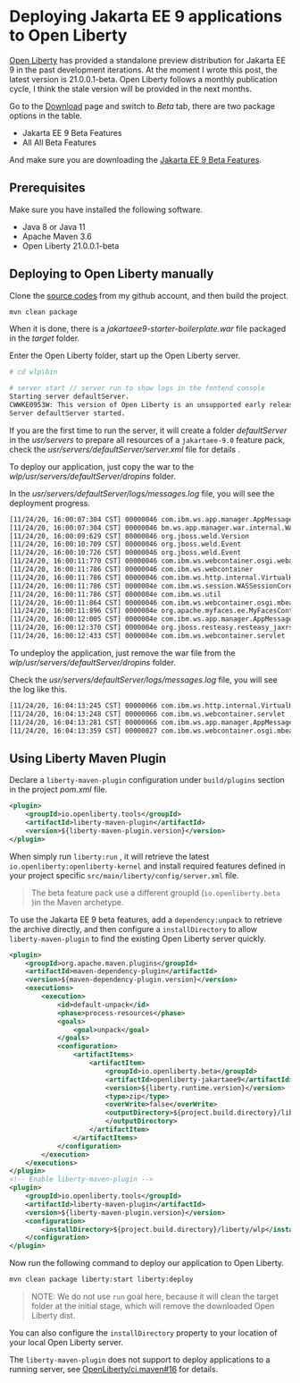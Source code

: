 # Deploying Jakarta EE 9 applications to Open Liberty

[Open Liberty](https://openliberty.io) has provided  a standalone preview distribution for Jakarta EE 9 in the past development iterations.  At the moment I wrote this post, the latest version is 21.0.0.1-beta. Open Liberty follows a monthly publication cycle, I think the stale version will be provided in the next months.

Go to the [Download](https://openliberty.io/downloads) page and switch to *Beta* tab,  there are two package options in the table.  
*  Jakarta EE 9 Beta Features
*  All All Beta Features

And make sure you are downloading the [Jakarta EE 9 Beta Features](https://openliberty.io/downloads/#runtime_betas).

## Prerequisites 

Make sure you have installed the following software.
* Java 8 or Java 11 
* Apache Maven 3.6
* Open Liberty 21.0.0.1-beta

## Deploying to Open Liberty manually

Clone the [source codes](https://github.com/hantsy/jakartaee9-starter-boilerplate) from my github account, and  then build the project.

```bash
mvn clean package
```

When it is done, there is a *jakartaee9-starter-boilerplate.war* file packaged in the *target* folder.

Enter the Open Liberty folder, start up the Open Liberty server.

```bash
# cd wlp\bin

# server start // server run to show logs in the fontend console
Starting server defaultServer.
CWWKE0953W: This version of Open Liberty is an unsupported early release version.
Server defaultServer started.
```

If you are the first time to run the server,  it will create a folder *defaultServer* in the *usr/servers*  to prepare all resources of a `jakartaee-9.0` feature pack, check the *usr/servers/defaultServer/server.xml* file for details .

To deploy our application,  just copy the war to the *wlp/usr/servers/defaultServer/dropins* folder.

In the *usr/servers/defaultServer/logs/messages.log* file, you will see the deployment progress.

```bash
[11/24/20, 16:00:07:304 CST] 00000046 com.ibm.ws.app.manager.AppMessageHelper                      I CWWKZ0018I: Starting application jakartaee9-starter-boilerplate.
[11/24/20, 16:00:07:304 CST] 00000046 bm.ws.app.manager.war.internal.WARDeployedAppInfoFactoryImpl I CWWKZ0133I: The jakartaee9-starter-boilerplate application at the D:\appsvr\wlp\usr\servers\defaultServer\dropins\jakartaee9-starter-boilerplate.war location is being expanded to the D:\appsvr\wlp\usr\servers\defaultServer\apps\expanded\jakartaee9-starter-boilerplate.war directory.
[11/24/20, 16:00:09:629 CST] 00000046 org.jboss.weld.Version                                       I WELD-000900: 4.0.0 (Alpha3)
[11/24/20, 16:00:10:709 CST] 00000046 org.jboss.weld.Event                                         I WELD-000411: Observer method [BackedAnnotatedMethod] org.apache.myfaces.config.annotation.CdiAnnotationProviderExtension.processAnnotatedType(@Observes ProcessAnnotatedType<T>) receives events for all annotated types. Consider restricting events using @WithAnnotations or a generic type with bounds.
[11/24/20, 16:00:10:726 CST] 00000046 org.jboss.weld.Event                                         I WELD-000411: Observer method [BackedAnnotatedMethod] org.apache.myfaces.cdi.JsfArtifactProducerExtension.processAnnotatedType(@Observes ProcessAnnotatedType<T>, BeanManager) receives events for all annotated types. Consider restricting events using @WithAnnotations or a generic type with bounds.
[11/24/20, 16:00:11:770 CST] 00000046 com.ibm.ws.webcontainer.osgi.webapp.WebGroup                 I SRVE0169I: Loading Web Module: jakartaee9-starter-boilerplate.
[11/24/20, 16:00:11:786 CST] 00000046 com.ibm.ws.webcontainer                                      I SRVE0250I: Web Module jakartaee9-starter-boilerplate has been bound to default_host.
[11/24/20, 16:00:11:786 CST] 00000046 com.ibm.ws.http.internal.VirtualHostImpl                     A CWWKT0016I: Web application available (default_host): http://localhost:9080/jakartaee9-starter-boilerplate/
[11/24/20, 16:00:11:786 CST] 0000004e com.ibm.ws.session.WASSessionCore                            I SESN0176I: A new session context will be created for application key default_host/jakartaee9-starter-boilerplate
[11/24/20, 16:00:11:786 CST] 0000004e com.ibm.ws.util                                              I SESN0172I: The session manager is using the Java default SecureRandom implementation for session ID generation.
[11/24/20, 16:00:11:864 CST] 00000046 com.ibm.ws.webcontainer.osgi.mbeans.PluginGenerator          I SRVE9103I: A configuration file for a web server plugin was automatically generated for this server at D:\appsvr\wlp\usr\servers\defaultServer\logs\state\plugin-cfg.xml.
[11/24/20, 16:00:11:896 CST] 0000004e org.apache.myfaces.ee.MyFacesContainerInitializer            I Using org.apache.myfaces.ee.MyFacesContainerInitializer
[11/24/20, 16:00:12:005 CST] 0000004e com.ibm.ws.app.manager.AppMessageHelper                      A CWWKZ0001I: Application jakartaee9-starter-boilerplate started in 4.701 seconds.
[11/24/20, 16:00:12:370 CST] 0000004e org.jboss.resteasy.resteasy_jaxrs.i18n                       I RESTEASY002225: Deploying jakarta.ws.rs.core.Application: class com.example.JaxrsActivator$Proxy$_$$_WeldClientProxy
[11/24/20, 16:00:12:433 CST] 0000004e com.ibm.ws.webcontainer.servlet                              I SRVE0242I: [jakartaee9-starter-boilerplate] [/jakartaee9-starter-boilerplate] [com.example.JaxrsActivator]: Initialization successful.
```

To undeploy the application,  just remove the war file from  the *wlp/usr/servers/defaultServer/dropins* folder.

Check  the *usr/servers/defaultServer/logs/messages.log* file, you will see the log like this.

```bash
[11/24/20, 16:04:13:245 CST] 00000066 com.ibm.ws.http.internal.VirtualHostImpl                     A CWWKT0017I: Web application removed (default_host): http://localhost:9080/jakartaee9-starter-boilerplate/
[11/24/20, 16:04:13:248 CST] 00000066 com.ibm.ws.webcontainer.servlet                              I SRVE0253I: [jakartaee9-starter-boilerplate] [/jakartaee9-starter-boilerplate] [com.example.JaxrsActivator]: Destroy successful.
[11/24/20, 16:04:13:281 CST] 00000066 com.ibm.ws.app.manager.AppMessageHelper                      A CWWKZ0009I: The application jakartaee9-starter-boilerplate has stopped successfully.
[11/24/20, 16:04:13:359 CST] 00000027 com.ibm.ws.webcontainer.osgi.mbeans.PluginGenerator          I SRVE9103I: A configuration file for a web server plugin was automatically generated for this server at D:\appsvr\wlp\usr\servers\defaultServer\logs\state\plugin-cfg.xml.
```



## Using Liberty Maven Plugin

Declare a `liberty-maven-plugin` configuration under `build/plugins` section in the project *pom.xml* file.

```xml
<plugin>
    <groupId>io.openliberty.tools</groupId>
    <artifactId>liberty-maven-plugin</artifactId>
    <version>${liberty-maven-plugin.version}</version>
</plugin>
```
When simply run `liberty:run` , it will retrieve the latest `io.openliberty:openliberty-kernel` and install required features defined in your project specific `src/main/liberty/config/server.xml`  file.

> The beta feature pack use a different groupId (`io.openliberty.beta `)in the Maven archetype.

To use the Jakarta EE 9 beta features,  add a `dependency:unpack`  to retrieve the archive directly, and then configure a `installDirectory` to allow `liberty-maven-plugin` to find the existing Open Liberty  server quickly.

```xml
<plugin>
    <groupId>org.apache.maven.plugins</groupId>
    <artifactId>maven-dependency-plugin</artifactId>
    <version>${maven-dependency-plugin.version}</version>
    <executions>
        <execution>
            <id>default-unpack</id>
            <phase>process-resources</phase>
            <goals>
                <goal>unpack</goal>
            </goals>
            <configuration>
                <artifactItems>
                    <artifactItem>
                        <groupId>io.openliberty.beta</groupId>
                        <artifactId>openliberty-jakartaee9</artifactId>
                        <version>${liberty.runtime.version}</version>
                        <type>zip</type>
                        <overWrite>false</overWrite>
                        <outputDirectory>${project.build.directory}/liberty
                        </outputDirectory>
                    </artifactItem>
                </artifactItems>
            </configuration>
        </execution>
    </executions>
</plugin>
<!-- Enable liberty-maven-plugin -->
<plugin>
    <groupId>io.openliberty.tools</groupId>
    <artifactId>liberty-maven-plugin</artifactId>
    <version>${liberty-maven-plugin.version}</version>
    <configuration>
        <installDirectory>${project.build.directory}/liberty/wlp</installDirectory>
    </configuration>
</plugin>
```

Now run the following command to deploy our application to Open Liberty.

```bash
mvn clean package liberty:start liberty:deploy
```
> NOTE:  We do not use `run` goal here, because it will clean the target folder at the initial stage, which will remove the downloaded Open Liberty dist.

You can also configure  the `installDirectory` property to your location of your local Open Liberty server.

The `liberty-maven-plugin` does not support to deploy applications to a running server, see [OpenLiberty/ci.maven#16](https://github.com/OpenLiberty/ci.maven/issues/16) for details.

